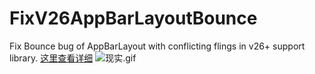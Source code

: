# FixV26AppBarLayoutBounce
Fix Bounce bug of AppBarLayout with conflicting flings in v26+ support library.
[这里查看详细](https://www.jianshu.com/p/2924f32e8c22)
![现实.gif](http://upload-images.jianshu.io/upload_images/10506073-fad339a8fc474b4d.gif?imageMogr2/auto-orient/strip)
